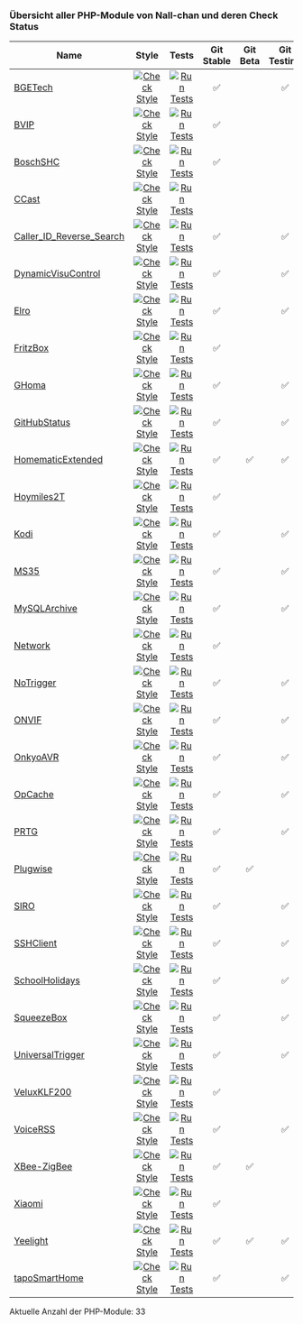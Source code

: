 ### Übersicht aller PHP-Module von Nall-chan und deren Check Status

Name | Style | Tests | Git<br>Stable | Git<br>Beta | Git<br>Testing | Store<br>Stable | Store<br>Beta | Store<br>Testing
---- | :---: | :---: | :-----------: | :---------: | :------------: | :-------------: | :-----------: | :--------------:
[BGETech](https://github.com/Nall-chan/BGETech/) | [![Check Style](https://github.com/Nall-chan/BGETech/workflows/Check%20Style/badge.svg)](https://github.com/Nall-chan/BGETech/actions) | [![Run Tests](https://github.com/Nall-chan/BGETech/workflows/Run%20Tests/badge.svg)](https://github.com/Nall-chan/BGETech/actions) |  ✅ |   | ✅ | 🟨 | ❓ | 🟥 
[BVIP](https://github.com/Nall-chan/BVIP/) | [![Check Style](https://github.com/Nall-chan/BVIP/workflows/Check%20Style/badge.svg)](https://github.com/Nall-chan/BVIP/actions) | [![Run Tests](https://github.com/Nall-chan/BVIP/workflows/Run%20Tests/badge.svg)](https://github.com/Nall-chan/BVIP/actions) |  ✅ |   |   | 🟥 | ❓ |   
[BoschSHC](https://github.com/Nall-chan/BoschSHC/) | [![Check Style](https://github.com/Nall-chan/BoschSHC/workflows/Check%20Style/badge.svg)](https://github.com/Nall-chan/BoschSHC/actions) | [![Run Tests](https://github.com/Nall-chan/BoschSHC/workflows/Run%20Tests/badge.svg)](https://github.com/Nall-chan/BoschSHC/actions) |  ✅ |   |   | 🟥 |   | ❓ 
[CCast](https://github.com/Nall-chan/CCast/) | [![Check Style](https://github.com/Nall-chan/CCast/workflows/Check%20Style/badge.svg)](https://github.com/Nall-chan/CCast/actions) | [![Run Tests](https://github.com/Nall-chan/CCast/workflows/Run%20Tests/badge.svg)](https://github.com/Nall-chan/CCast/actions) |    |   |   |   |   |   
[Caller_ID_Reverse_Search](https://github.com/Nall-chan/Caller_ID_Reverse_Search/) | [![Check Style](https://github.com/Nall-chan/Caller_ID_Reverse_Search/workflows/Check%20Style/badge.svg)](https://github.com/Nall-chan/Caller_ID_Reverse_Search/actions) | [![Run Tests](https://github.com/Nall-chan/Caller_ID_Reverse_Search/workflows/Run%20Tests/badge.svg)](https://github.com/Nall-chan/Caller_ID_Reverse_Search/actions) |  ✅ |   | ✅ |   |   |   
[DynamicVisuControl](https://github.com/Nall-chan/DynamicVisuControl/) | [![Check Style](https://github.com/Nall-chan/DynamicVisuControl/workflows/Check%20Style/badge.svg)](https://github.com/Nall-chan/DynamicVisuControl/actions) | [![Run Tests](https://github.com/Nall-chan/DynamicVisuControl/workflows/Run%20Tests/badge.svg)](https://github.com/Nall-chan/DynamicVisuControl/actions) |  ✅ |   | ✅ | 🟨 | ❓ | 🟨 
[Elro](https://github.com/Nall-chan/Elro/) | [![Check Style](https://github.com/Nall-chan/Elro/workflows/Check%20Style/badge.svg)](https://github.com/Nall-chan/Elro/actions) | [![Run Tests](https://github.com/Nall-chan/Elro/workflows/Run%20Tests/badge.svg)](https://github.com/Nall-chan/Elro/actions) |  ✅ |   | ✅ | ✅ | ❓ | ✅ 
[FritzBox](https://github.com/Nall-chan/FritzBox/) | [![Check Style](https://github.com/Nall-chan/FritzBox/workflows/Check%20Style/badge.svg)](https://github.com/Nall-chan/FritzBox/actions) | [![Run Tests](https://github.com/Nall-chan/FritzBox/workflows/Run%20Tests/badge.svg)](https://github.com/Nall-chan/FritzBox/actions) |  ✅ |   |   | 🟨 | ❓ | ❓ 
[GHoma](https://github.com/Nall-chan/GHoma/) | [![Check Style](https://github.com/Nall-chan/GHoma/workflows/Check%20Style/badge.svg)](https://github.com/Nall-chan/GHoma/actions) | [![Run Tests](https://github.com/Nall-chan/GHoma/workflows/Run%20Tests/badge.svg)](https://github.com/Nall-chan/GHoma/actions) |  ✅ |   | ✅ | 🟥 | ❓ | ✅ 
[GitHubStatus](https://github.com/Nall-chan/GitHubStatus/) | [![Check Style](https://github.com/Nall-chan/GitHubStatus/workflows/Check%20Style/badge.svg)](https://github.com/Nall-chan/GitHubStatus/actions) | [![Run Tests](https://github.com/Nall-chan/GitHubStatus/workflows/Run%20Tests/badge.svg)](https://github.com/Nall-chan/GitHubStatus/actions) |  ✅ |   | ✅ | ✅ | ❓ | ✅ 
[HomematicExtended](https://github.com/Nall-chan/HomematicExtended/) | [![Check Style](https://github.com/Nall-chan/HomematicExtended/workflows/Check%20Style/badge.svg)](https://github.com/Nall-chan/HomematicExtended/actions) | [![Run Tests](https://github.com/Nall-chan/HomematicExtended/workflows/Run%20Tests/badge.svg)](https://github.com/Nall-chan/HomematicExtended/actions) |  ✅ | ✅ | ✅ | ✅ | ✅ | 🟥 
[Hoymiles2T](https://github.com/Nall-chan/Hoymiles2T/) | [![Check Style](https://github.com/Nall-chan/Hoymiles2T/workflows/Check%20Style/badge.svg)](https://github.com/Nall-chan/Hoymiles2T/actions) | [![Run Tests](https://github.com/Nall-chan/Hoymiles2T/workflows/Run%20Tests/badge.svg)](https://github.com/Nall-chan/Hoymiles2T/actions) |  ✅ |   |   | 🟥 | ❓ |   
[Kodi](https://github.com/Nall-chan/Kodi/) | [![Check Style](https://github.com/Nall-chan/Kodi/workflows/Check%20Style/badge.svg)](https://github.com/Nall-chan/Kodi/actions) | [![Run Tests](https://github.com/Nall-chan/Kodi/workflows/Run%20Tests/badge.svg)](https://github.com/Nall-chan/Kodi/actions) |  ✅ |   | ✅ | ✅ | ❓ | 🟨 
[MS35](https://github.com/Nall-chan/MS35/) | [![Check Style](https://github.com/Nall-chan/MS35/workflows/Check%20Style/badge.svg)](https://github.com/Nall-chan/MS35/actions) | [![Run Tests](https://github.com/Nall-chan/MS35/workflows/Run%20Tests/badge.svg)](https://github.com/Nall-chan/MS35/actions) |  ✅ |   | ✅ | ✅ | ❓ | ✅ 
[MySQLArchive](https://github.com/Nall-chan/MySQLArchive/) | [![Check Style](https://github.com/Nall-chan/MySQLArchive/workflows/Check%20Style/badge.svg)](https://github.com/Nall-chan/MySQLArchive/actions) | [![Run Tests](https://github.com/Nall-chan/MySQLArchive/workflows/Run%20Tests/badge.svg)](https://github.com/Nall-chan/MySQLArchive/actions) |  ✅ |   | ✅ | ✅ | ❓ | ✅ 
[Network](https://github.com/Nall-chan/Network/) | [![Check Style](https://github.com/Nall-chan/Network/workflows/Check%20Style/badge.svg)](https://github.com/Nall-chan/Network/actions) | [![Run Tests](https://github.com/Nall-chan/Network/workflows/Run%20Tests/badge.svg)](https://github.com/Nall-chan/Network/actions) |  ✅ |   |   |   |   |   
[NoTrigger](https://github.com/Nall-chan/NoTrigger/) | [![Check Style](https://github.com/Nall-chan/NoTrigger/workflows/Check%20Style/badge.svg)](https://github.com/Nall-chan/NoTrigger/actions) | [![Run Tests](https://github.com/Nall-chan/NoTrigger/workflows/Run%20Tests/badge.svg)](https://github.com/Nall-chan/NoTrigger/actions) |  ✅ |   | ✅ | ✅ | ❓ | ✅ 
[ONVIF](https://github.com/Nall-chan/ONVIF/) | [![Check Style](https://github.com/Nall-chan/ONVIF/workflows/Check%20Style/badge.svg)](https://github.com/Nall-chan/ONVIF/actions) | [![Run Tests](https://github.com/Nall-chan/ONVIF/workflows/Run%20Tests/badge.svg)](https://github.com/Nall-chan/ONVIF/actions) |  ✅ |   | ✅ |   |   |   
[OnkyoAVR](https://github.com/Nall-chan/OnkyoAVR/) | [![Check Style](https://github.com/Nall-chan/OnkyoAVR/workflows/Check%20Style/badge.svg)](https://github.com/Nall-chan/OnkyoAVR/actions) | [![Run Tests](https://github.com/Nall-chan/OnkyoAVR/workflows/Run%20Tests/badge.svg)](https://github.com/Nall-chan/OnkyoAVR/actions) |  ✅ |   | ✅ | ✅ | ❓ | ✅ 
[OpCache](https://github.com/Nall-chan/OpCache/) | [![Check Style](https://github.com/Nall-chan/OpCache/workflows/Check%20Style/badge.svg)](https://github.com/Nall-chan/OpCache/actions) | [![Run Tests](https://github.com/Nall-chan/OpCache/workflows/Run%20Tests/badge.svg)](https://github.com/Nall-chan/OpCache/actions) |  ✅ |   | ✅ | ✅ |   | ✅ 
[PRTG](https://github.com/Nall-chan/PRTG/) | [![Check Style](https://github.com/Nall-chan/PRTG/workflows/Check%20Style/badge.svg)](https://github.com/Nall-chan/PRTG/actions) | [![Run Tests](https://github.com/Nall-chan/PRTG/workflows/Run%20Tests/badge.svg)](https://github.com/Nall-chan/PRTG/actions) |  ✅ |   | ✅ | ✅ | ❓ | 🟨 
[Plugwise](https://github.com/Nall-chan/Plugwise/) | [![Check Style](https://github.com/Nall-chan/Plugwise/workflows/Check%20Style/badge.svg)](https://github.com/Nall-chan/Plugwise/actions) | [![Run Tests](https://github.com/Nall-chan/Plugwise/workflows/Run%20Tests/badge.svg)](https://github.com/Nall-chan/Plugwise/actions) |  ✅ | ✅ |   | 🟨 | ✅ |   
[SIRO](https://github.com/Nall-chan/SIRO/) | [![Check Style](https://github.com/Nall-chan/SIRO/workflows/Check%20Style/badge.svg)](https://github.com/Nall-chan/SIRO/actions) | [![Run Tests](https://github.com/Nall-chan/SIRO/workflows/Run%20Tests/badge.svg)](https://github.com/Nall-chan/SIRO/actions) |  ✅ |   | ✅ | ✅ | ❓ | ✅ 
[SSHClient](https://github.com/Nall-chan/SSHClient/) | [![Check Style](https://github.com/Nall-chan/SSHClient/workflows/Check%20Style/badge.svg)](https://github.com/Nall-chan/SSHClient/actions) | [![Run Tests](https://github.com/Nall-chan/SSHClient/workflows/Run%20Tests/badge.svg)](https://github.com/Nall-chan/SSHClient/actions) |  ✅ |   | ✅ | ✅ |   | ✅ 
[SchoolHolidays](https://github.com/Nall-chan/SchoolHolidays/) | [![Check Style](https://github.com/Nall-chan/SchoolHolidays/workflows/Check%20Style/badge.svg)](https://github.com/Nall-chan/SchoolHolidays/actions) | [![Run Tests](https://github.com/Nall-chan/SchoolHolidays/workflows/Run%20Tests/badge.svg)](https://github.com/Nall-chan/SchoolHolidays/actions) |  ✅ |   | ✅ | ✅ |   | ✅ 
[SqueezeBox](https://github.com/Nall-chan/SqueezeBox/) | [![Check Style](https://github.com/Nall-chan/SqueezeBox/workflows/Check%20Style/badge.svg)](https://github.com/Nall-chan/SqueezeBox/actions) | [![Run Tests](https://github.com/Nall-chan/SqueezeBox/workflows/Run%20Tests/badge.svg)](https://github.com/Nall-chan/SqueezeBox/actions) |  ✅ |   | ✅ | 🟨 | ❓ | 🟥 
[UniversalTrigger](https://github.com/Nall-chan/UniversalTrigger/) | [![Check Style](https://github.com/Nall-chan/UniversalTrigger/workflows/Check%20Style/badge.svg)](https://github.com/Nall-chan/UniversalTrigger/actions) | [![Run Tests](https://github.com/Nall-chan/UniversalTrigger/workflows/Run%20Tests/badge.svg)](https://github.com/Nall-chan/UniversalTrigger/actions) |  ✅ |   | ✅ | ✅ | ❓ | ✅ 
[VeluxKLF200](https://github.com/Nall-chan/VeluxKLF200/) | [![Check Style](https://github.com/Nall-chan/VeluxKLF200/workflows/Check%20Style/badge.svg)](https://github.com/Nall-chan/VeluxKLF200/actions) | [![Run Tests](https://github.com/Nall-chan/VeluxKLF200/workflows/Run%20Tests/badge.svg)](https://github.com/Nall-chan/VeluxKLF200/actions) |  ✅ |   |   | ✅ | ❓ | ❓ 
[VoiceRSS](https://github.com/Nall-chan/VoiceRSS/) | [![Check Style](https://github.com/Nall-chan/VoiceRSS/workflows/Check%20Style/badge.svg)](https://github.com/Nall-chan/VoiceRSS/actions) | [![Run Tests](https://github.com/Nall-chan/VoiceRSS/workflows/Run%20Tests/badge.svg)](https://github.com/Nall-chan/VoiceRSS/actions) |  ✅ |   | ✅ | ✅ | ❓ | ✅ 
[XBee-ZigBee](https://github.com/Nall-chan/XBee-ZigBee/) | [![Check Style](https://github.com/Nall-chan/XBee-ZigBee/workflows/Check%20Style/badge.svg)](https://github.com/Nall-chan/XBee-ZigBee/actions) | [![Run Tests](https://github.com/Nall-chan/XBee-ZigBee/workflows/Run%20Tests/badge.svg)](https://github.com/Nall-chan/XBee-ZigBee/actions) |  ✅ | ✅ |   |   |   |   
[Xiaomi](https://github.com/Nall-chan/Xiaomi/) | [![Check Style](https://github.com/Nall-chan/Xiaomi/workflows/Check%20Style/badge.svg)](https://github.com/Nall-chan/Xiaomi/actions) | [![Run Tests](https://github.com/Nall-chan/Xiaomi/workflows/Run%20Tests/badge.svg)](https://github.com/Nall-chan/Xiaomi/actions) |  ✅ |   |   | ✅ | ❓ | ❓ 
[Yeelight](https://github.com/Nall-chan/Yeelight/) | [![Check Style](https://github.com/Nall-chan/Yeelight/workflows/Check%20Style/badge.svg)](https://github.com/Nall-chan/Yeelight/actions) | [![Run Tests](https://github.com/Nall-chan/Yeelight/workflows/Run%20Tests/badge.svg)](https://github.com/Nall-chan/Yeelight/actions) |  ✅ | ✅ | ✅ | ✅ | ✅ | ✅ 
[tapoSmartHome](https://github.com/Nall-chan/tapoSmartHome/) | [![Check Style](https://github.com/Nall-chan/tapoSmartHome/workflows/Check%20Style/badge.svg)](https://github.com/Nall-chan/tapoSmartHome/actions) | [![Run Tests](https://github.com/Nall-chan/tapoSmartHome/workflows/Run%20Tests/badge.svg)](https://github.com/Nall-chan/tapoSmartHome/actions) |  ✅ |   | ✅ | 🟨 | ❓ | 🟥 

Aktuelle Anzahl der PHP-Module: 33

